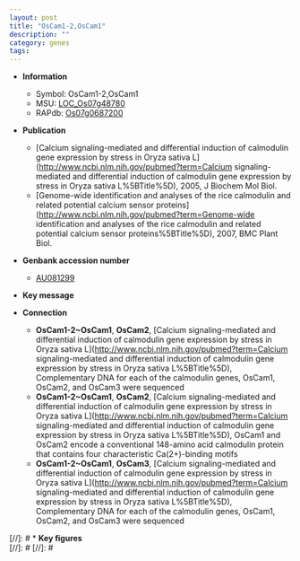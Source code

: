 ```yaml
---
layout: post
title: "OsCam1-2,OsCam1"
description: ""
category: genes
tags: 
---
```


* **Information**  
    + Symbol: OsCam1-2,OsCam1  
    + MSU: [LOC_Os07g48780](http://rice.plantbiology.msu.edu/cgi-bin/ORF_infopage.cgi?orf=LOC_Os07g48780)  
    + RAPdb: [Os07g0687200](http://rapdb.dna.affrc.go.jp/viewer/gbrowse_details/irgsp1?name=Os07g0687200)  

* **Publication**  
    + [Calcium signaling-mediated and differential induction of calmodulin gene expression by stress in Oryza sativa L](http://www.ncbi.nlm.nih.gov/pubmed?term=Calcium signaling-mediated and differential induction of calmodulin gene expression by stress in Oryza sativa L%5BTitle%5D), 2005, J Biochem Mol Biol.
    + [Genome-wide identification and analyses of the rice calmodulin and related potential calcium sensor proteins](http://www.ncbi.nlm.nih.gov/pubmed?term=Genome-wide identification and analyses of the rice calmodulin and related potential calcium sensor proteins%5BTitle%5D), 2007, BMC Plant Biol.

* **Genbank accession number**  
    + [AU081299](http://www.ncbi.nlm.nih.gov/nuccore/AU081299)

* **Key message**  

* **Connection**  
    + __OsCam1-2~OsCam1__, __OsCam2__, [Calcium signaling-mediated and differential induction of calmodulin gene expression by stress in Oryza sativa L](http://www.ncbi.nlm.nih.gov/pubmed?term=Calcium signaling-mediated and differential induction of calmodulin gene expression by stress in Oryza sativa L%5BTitle%5D), Complementary DNA for each of the calmodulin genes, OsCam1, OsCam2, and OsCam3 were sequenced
    + __OsCam1-2~OsCam1__, __OsCam2__, [Calcium signaling-mediated and differential induction of calmodulin gene expression by stress in Oryza sativa L](http://www.ncbi.nlm.nih.gov/pubmed?term=Calcium signaling-mediated and differential induction of calmodulin gene expression by stress in Oryza sativa L%5BTitle%5D), OsCam1 and OsCam2 encode a conventional 148-amino acid calmodulin protein that contains four characteristic Ca(2+)-binding motifs
    + __OsCam1-2~OsCam1__, __OsCam3__, [Calcium signaling-mediated and differential induction of calmodulin gene expression by stress in Oryza sativa L](http://www.ncbi.nlm.nih.gov/pubmed?term=Calcium signaling-mediated and differential induction of calmodulin gene expression by stress in Oryza sativa L%5BTitle%5D), Complementary DNA for each of the calmodulin genes, OsCam1, OsCam2, and OsCam3 were sequenced

[//]: # * **Key figures**  
[//]: # 
[//]: # 
